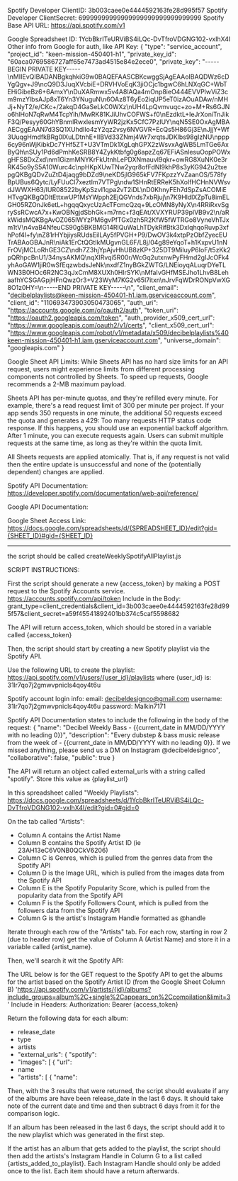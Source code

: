 Spotify Developer ClientID: 3b003caee0e4444592163fe28d995f57
Spotify Developer ClientSecret: 69999999999999999999999999999999
Spotify Base API URL: https://api.spotify.com/v1

Google Spreadsheet ID: 1YcbBkrITeURViBS4iLQc-DvTfroVDGNG102-vxlhX4I
Other info from Google for auth, like API Key:
{
  "type": "service_account",
  "project_id": "keen-mission-450401-h1",
  "private_key_id": "60aca0769586727aff65e7473ad4515e84e2ece0",
  "private_key": "-----BEGIN PRIVATE KEY-----\nMIIEvQIBADANBgkqhkiG9w0BAQEFAASCBKcwggSjAgEAAoIBAQDWz6cDYgQgv+J9\ncQ9D3JuqXVcbiE+DRVHVoEqK3jiOCjc1bgwC6hLNXqGC+WbTEHiGibeBz6+6AmxY\nDuXARmwx5v4A8lAQa4mOnp8ieO444EVVPlwViZ3cm9mzYlbsAJp8xT6Yn3YNuguN\n6OAz8T6yEo2iqUP5eT0izAOuADAw/nMHJj+NyT2/e/CKc+/2akqD4GaSeLkC0WXz\nUH4LpQvmvuqc+zo+M+Rs6GJNo6hlHoN7qRwM4TcpYih/MwRK81KJiUhvCOFWS+f0\nEzdktL+IeJrXoniTnJikF3Q/Pesyy60GhYBnmlRwxlesmYyWR2jzKx5CfC7PzlUY\nqN5SE0OxAgMBAAECggEAAN7d3SQ1XUhdIlo4zY2qz2vsy6NVGVR+EcQs5H86Gj3E\nJjjY+Wf3UuqgHmdfkBRg0lXuLDtnhE+IlBVd33ZNmj4Wr7xrqtsJDKlbs98gIzNU\nppp6cy96nWjKibkDc7YHf5ZT+U3VTmDk1XgLqhGPX2zWsvxAgWB5LmTGe6AxByQh\nSUy1Pd6dPmhKeSRB8Y4ZykKtbfg0g6apzZq67EFiASnlesuOopPOWxgHFS8DxZxd\nm1GizmMNYKrFkUtnhLePDXNmauvl9qkr+owRG8XuNK0e3rRK45o9yS5A10Wurc4c\npHKpXUwTNw2yqr8ofFdNl9khP8s3yKG942u2txepgQKBgQDvZuZtD4jaqg9bDZd9\neKD5jlG965kFV7FKpzzYvZaanOS/578fyBpUBus6Qytc/LyFUuCl7xeztIm7VTPg\ndw1SHnRtERReK5hXolfHCHnNVWsvdJWWXH63/lUR08522byKpSzvI1qpa2vT2iDL\nD0KhnyFEh7dSpZsACOMiEHTvgQKBgQDltEttxwUP1MsYWpph2EjQGVnds7xbRjuj\n7K9HldlXZpTu8imELGH05RZOnJk6etL+hgqqQxycUzAcTFcmcQzq+9LcOMN8yNyX\n4RRiRxvSgrySsRCwcA7x+KwOBNgjdSbhGk+m7rnc+f3qEAt/XVXYRUP39plVB9v2\n/aRkWidsMQKBgAvOZ065lWYzPM6gvPfTGx0zh5R2KfW5fWTRGo8VyneVhTJxm1tV\n4vaB4NfeuCS90g5BKBMG14RlQuWaLhTDykRifBtk3DxIqhqoRuvp3xfhPof4l+fy\nZ81rHYbjiysRUdsEilLAy5fPVGH+P9/DwOV3k4xtpPzObfZyecEUTrABAoGBAJnR\niAk1ErCtQGtIkMUgvnGL6F/L8j/04g89eYqoT+h1KxpvU1nNFrOVjMCLoRhGE3CZ\ndh7Z3hjYpAjvHhUB8zKP+325DT9MiluyP6IoF/t5zKk2pQRhpcBnU1/34nysAKMQ\nqXIRvqi5R00r/WcGq2utxnwPyFHmd2gIJcOFk4yhAoGAW1jiR0wSfEqzwbdsJeNk\nxdfZ1nyBGkZWTG/LNEioyqALuqrDYeTLWN3B0HOc6R2NC3qJxCmM8XUXh0HlrSYK\nMfaIvGHfMSEJho1LhvB8LehaafhYCSGAGpjHFnQwzOr3+V23WyM7KG2v65l7itxn\nJrvFqWDrRONpVwXG8O1z0HY=\n-----END PRIVATE KEY-----\n",
  "client_email": "decibelplaylists@keen-mission-450401-h1.iam.gserviceaccount.com",
  "client_id": "110693473903050473065",
  "auth_uri": "https://accounts.google.com/o/oauth2/auth",
  "token_uri": "https://oauth2.googleapis.com/token",
  "auth_provider_x509_cert_url": "https://www.googleapis.com/oauth2/v1/certs",
  "client_x509_cert_url": "https://www.googleapis.com/robot/v1/metadata/x509/decibelplaylists%40keen-mission-450401-h1.iam.gserviceaccount.com",
  "universe_domain": "googleapis.com"
}


Google Sheet API Limits:
While Sheets API has no hard size limits for an API request, users might experience limits from different processing components not controlled by Sheets. To speed up requests, Google recommends a 2-MB maximum payload.

Sheets API has per-minute quotas, and they're refilled every minute. For example, there's a read request limit of 300 per minute per project. If your app sends 350 requests in one minute, the additional 50 requests exceed the quota and generates a 429: Too many requests HTTP status code response. If this happens, you should use an exponential backoff algorithm. After 1 minute, you can execute requests again. Users can submit multiple requests at the same time, as long as they're within the quota limit.

All Sheets requests are applied atomically. That is, if any request is not valid then the entire update is unsuccessful and none of the (potentially dependent) changes are applied.

Spotify API Documentation:
https://developer.spotify.com/documentation/web-api/reference/

Google API Documentation:


Google Sheet Access Link:
https://docs.google.com/spreadsheets/d/{SPREADSHEET_ID}/edit?gid={SHEET_ID}#gid={SHEET_ID}

_________________________________________

the script should be called createWeeklySpotifyAllPlaylist.js

SCRIPT INSTRUCTIONS:

First the script should generate a new {access_token} by making a POST request to the Spotify Accounts service.
https://accounts.spotify.com/api/token
Include in the Body: 
grant_type=client_credentials&client_id=3b003caee0e4444592163fe28d995f57&client_secret=a59f45541892401bb374c5caf5598682

The API will return access_token, which should be stored in a variable called {access_token}

Then, the script should start by creating a new Spotify playlist via the Spotify API.


Use the following URL to create the playlist:
https://api.spotify.com/v1/users/{user_id}/playlists
where {user_id} is: 31lr7qo7j2gmwvpnicls4qoy4t6u

Spotify account login info:
email: decibeldesignco@gmail.com
username: 31lr7qo7j2gmwvpnicls4qoy4t6u
password: Malkin7171

Spotify API Documentation states to include the following in the body of the request:
{
  "name": "Decibel Weekly Bass - {{current_date in MM/DD/YYYY with no leading 0}}",
  "description": "Every dubstep & bass music release from the week of - {{current_date in MM/DD/YYYY with no leading 0}}. If we missed anything, please send us a DM on Instagram @decibeldesignco",
  "collaborative": false,
  "public": true
}

The API will return an object called external_urls with a string called "spotify". Store this value as {playlist_url}

In this spreadsheet called "Weekly Playlists": https://docs.google.com/spreadsheets/d/1YcbBkrITeURViBS4iLQc-DvTfroVDGNG102-vxlhX4I/edit?gid=0#gid=0

On the tab called "Artists":
- Column A contains the Artist Name
- Column B contains the Spotify Artist ID (ie 23AH13eC6V0NB0QCkV6206)
- Column C is Genres, which is pulled from the genres data from the Spotify API
- Column D is the Image URL, which is pulled from the images data from the Spotify API
- Column E is the Spotify Popularity Score, which is pulled from the popularity data from the Spotify API
- Column F is the Spotify Followers Count, which is pulled from the followers data from the Spotify API
- Column G is the artist's Instagram Handle formatted as @handle

Iterate through each row of the "Artists" tab. For each row, starting in row 2 (due to header row) get the value of Column A (Artist Name) and store it in a variable called {artist_name}.

Then, we'll search it wit the Spotify API:

The URL below is for the GET request to the Spotify API to get the albums for the artist based on the Spotify Artist ID (from the Google Sheet Column B)
'https://api.spotify.com/v1/artists/{id}/albums?include_groups=album%2C+single%2Cappears_on%2Ccompilation&limit=3'
Include in Headers: Authorization: Bearer {access_token}

Return the following data for each album:
- release_date
- type
- artists
- "external_urls": {
        "spotify": 
-  "images": [
        {
          "url": 
- name
-  "artists": [
        {
          "name": 


Then, with the 3 results that were returned, the script should evaluate if any of the albums are have been release_date in the last 6 days. It should take note of the current date and time and then subtract 6 days from it for the comparison logic.

If an album has been released in the last 6 days, the script should add it to the new playlist which was generated in the first step.

If the artist has an album that gets added to the playlist, the script should then add the artists's Instagram Handle in Column G to a list called {artists_added_to_playlist}. Each Instagram Handle should only be added once to the list. Each item should have a return afterwards.



